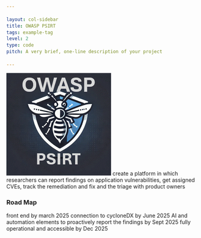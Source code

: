 ```yaml
---

layout: col-sidebar
title: OWASP PSIRT
tags: example-tag
level: 2
type: code
pitch: A very brief, one-line description of your project

---
```

<img src="https://raw.githubusercontent.com/emergar07/www-project-psirt/main/assets/images/OWASPSIRT-LOGO.jpg"/>
create a platform in which researchers can report findings on application vulnerabilities, get assigned CVEs, track the remediation and fix and the triage with product owners  

### Road Map
front end by march 2025
connection to cycloneDX by June 2025
AI and automation elements to proactively report the findings  by Sept 2025
fully operational and accessible by Dec 2025
